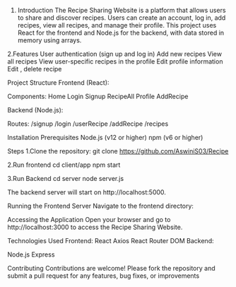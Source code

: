 
1. Introduction 
The Recipe Sharing Website is a platform that allows users to share and discover recipes. Users can create an account, log in, add recipes, view all recipes, and manage their profile. This project uses React for the frontend and Node.js for the backend, with data stored in memory using arrays.

2.Features
User authentication (sign up and log in)
Add new recipes
View all recipes
View user-specific recipes in the profile
Edit profile information
Edit , delete recipe

Project Structure
Frontend (React):

Components:
Home
Login
Signup
RecipeAll
Profile
AddRecipe

Backend (Node.js):

Routes:
/signup
/login
/userRecipe
/addRecipe
/recipes

Installation
Prerequisites
Node.js (v12 or higher)
npm (v6 or higher)

Steps
1.Clone the repository:
git clone https://github.com/AswiniS03/Recipe

2.Run frontend 
cd client/app
npm start

3.Run Backend
cd server
node server.js

The backend server will start on http://localhost:5000.

Running the Frontend Server
Navigate to the frontend directory:


Accessing the Application
Open your browser and go to http://localhost:3000 to access the Recipe Sharing Website.

Technologies Used
Frontend:
React
Axios
React Router DOM
Backend:

Node.js
Express

Contributing
Contributions are welcome! Please fork the repository and submit a pull request for any features, bug fixes, or improvements
